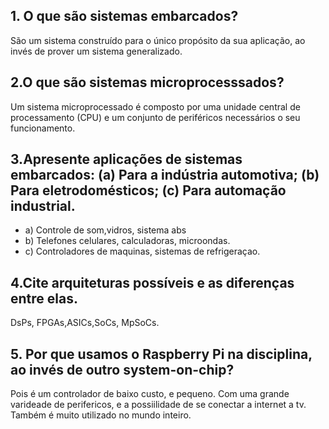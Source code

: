 ## 1. O que são sistemas embarcados?
São um sistema construído para o único propósito da sua aplicação, ao invés de prover um sistema generalizado.


## 2.O que são sistemas microprocesssados?
Um sistema microprocessado é composto por uma unidade central de processamento (CPU)
e um conjunto de periféricos necessários o seu funcionamento.

## 3.Apresente aplicações de sistemas embarcados: (a) Para a indústria automotiva; (b) Para eletrodomésticos; (c) Para automação industrial.

  - a) Controle de som,vidros, sistema abs
  - b) Telefones celulares, calculadoras, microondas.
  - c) Controladores de maquinas, sistemas de refrigeraçao.

## 4.Cite arquiteturas possíveis e as diferenças entre elas.
DsPs, FPGAs,ASICs,SoCs, MpSoCs.

## 5. Por que usamos o Raspberry Pi na disciplina, ao invés de outro system-on-chip?
Pois é um controlador de baixo custo, e pequeno. Com uma grande varideade de perifericos, e a possiilidade de se conectar a internet a tv.
Também é muito utilizado no mundo inteiro.
